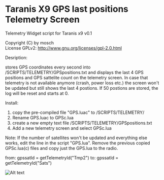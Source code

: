 # Taranis X9 GPS last positions Telemetry Screen

Telemetry Widget script for Taranis x9 v0.1

Copyright (C) by mosch   
License GPLv2: http://www.gnu.org/licenses/gpl-2.0.html       

Desription:

stores GPS coordinates every second into /SCRIPTS/TELEMETRY/GPSpositions.txt and 
displays the last 4 GPS positions and GPS sattelite count on the telemetry screen.
In case that telemetry is not available anymore (crash, power loss etc.) the screen 
won't be updated but still shows the last 4 postions. If 50 postions are stored, the log 
will be reset and starts at 0.


Install:
1. copy the pre-compiled file "GPS.luac" to /SCRIPTS/TELEMETRY/
2. Rename GPS.luac to GPSc.lua 
3. create a new empty text file /SCRIPTS/TELEMETRY/GPSpositions.txt 
4. Add a new telemetry screen and select GPSc.lua


Note:
If the number of satellites won't be updated and everything else works,
edit the line in the script "GPS.lua". 
Remove the previous copied GPSc.lua(c) files and copy just the GPS.lua to 
the radio.

from:
	gpssatId = getTelemetryId("Tmp2")
to:
  gpssatId = getTelemetryId("Sats")




![Alt text](https://github.com/moschotto/Taranis_X9/blob/master/screenX9.PNG)
